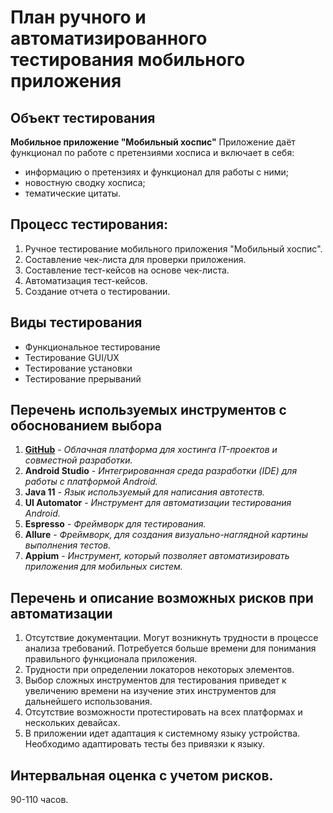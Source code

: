 # План ручного и автоматизированного тестирования мобильного приложения

## Объект тестирования
**Мобильное приложение "Мобильный хоспис"**
Приложение даёт функционал по работе с претензиями хосписа и включает в себя:
* информацию о претензиях и функционал для работы с ними;
* новостную сводку хосписа;
* тематические цитаты.

## Процесс тестирования:
1. Ручное тестирование мобильного приложения "Мобильный хоспис".
2. Составление чек-листа для проверки приложения.
3. Составление тест-кейсов на основе чек-листа.
4. Автоматизация тест-кейсов.
5. Создание отчета о тестировании.

## Виды тестирования
* Функциональное тестирование
* Тестирование GUI/UX
* Тестирование установки
* Тестирование прерываний

## Перечень используемых инструментов с обоснованием выбора
1. **[GitHub](https://github.com)** - *Облачная платформа для хостинга IT-проектов и совместной разработки.*
2. **Android Studio** -  *Интегрированная среда разработки (IDE) для работы с платформой Android.*
3. **Java 11** - *Язык используемый для написания автотеств.*
4. **UI Automator** - *Инструмент для автоматизации тестирования Android.*
5. **Espresso** - *Фреймворк для тестирования.*
6. **Allure** - *Фреймворк, для создания визуально-наглядной картины выполнения тестов.*
7. **Appium** - *Инструмент, который позволяет автоматизировать приложения для мобильных систем.*
## Перечень и описание возможных рисков при автоматизации
1. Отсутствие документации. Могут возникнуть трудности в процессе анализа требований. Потребуется больше времени для понимания правильного функционала приложения.
2. Трудности при определении локаторов некоторых элементов.
3. Выбор сложных инструментов для тестирования приведет к увеличению времени на изучение этих инструментов для дальнейшего использования.
4. Отсутствие возможности протестировать на всех платформах и нескольких девайсах.
5. В приложении идет адаптация к системному языку устройства. Необходимо адаптировать тесты без привязки к языку.
## Интервальная оценка с учетом рисков.
90-110 часов.
    